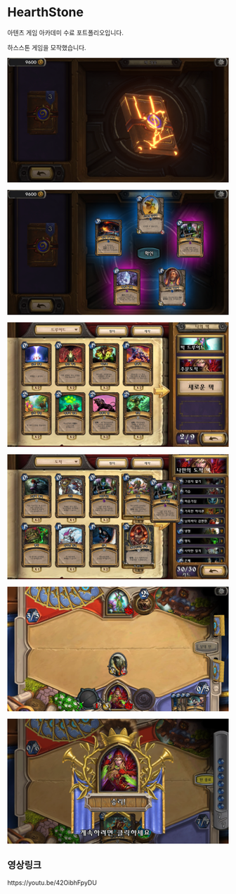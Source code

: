 # HearthStone

아텐츠 게임 아카데미 수료 포트폴리오입니다.

하스스톤 게임을 모작했습니다.  

![InGame0](./Image/1.png)

![InGame1](./Image/2.png)

![InGame2](./Image/3.png)

![InGame3](./Image/4.png)

![InGame4](./Image/5.png)

![InGame5](./Image/6.png)

<h2>영상링크</h2>
https://youtu.be/42OibhFpyDU
